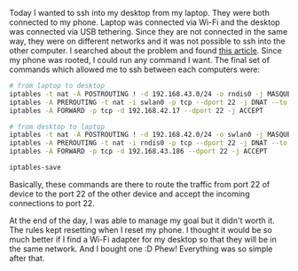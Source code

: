 Today I wanted to ssh into my desktop from my laptop. They were both connected to my phone. Laptop was connected via Wi-Fi and the desktop was connected via USB tethering. Since they are not connected in the same way, they were on different networks and it was not possible to ssh into the other computer. I searched about the problem and found [this article](https://www.systutorials.com/port-forwarding-using-iptables/). Since my phone was rooted, I could run any command I want. The final set of commands which allowed me to ssh between each computers were:
```bash
# from laptop to desktop
iptables -t nat -A POSTROUTING ! -d 192.168.43.0/24 -o rndis0 -j MASQUERADE
iptables -A PREROUTING -t nat -i swlan0 -p tcp --dport 22 -j DNAT --to 192.168.42.17:22
iptables -A FORWARD -p tcp -d 192.168.42.17 --dport 22 -j ACCEPT

# from desktop to laptop
iptables -t nat -A POSTROUTING ! -d 192.168.42.0/24 -o swlan0 -j MASQUERADE
iptables -A PREROUTING -t nat -i rndis0 -p tcp --dport 22 -j DNAT --to 192.168.43.186:22
iptables -A FORWARD -p tcp -d 192.168.43.186 --dport 22 -j ACCEPT

iptables-save
```

Basically, these commands are there to route the traffic from port 22 of device to the port 22 of the other device and accept the incoming connections to port 22. 


At the end of the day, I was able to manage my goal but it didn't worth it. The rules kept resetting when I reset my phone. I thought it would be so much better if I find a Wi-Fi adapter for my desktop so that they will be in the same network. And I bought one :D Phew! Everything was so simple after that.
